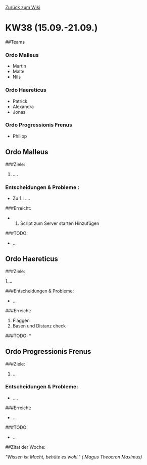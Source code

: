 [Zurück zum Wiki](https://github.com/Institute-Web-Science-and-Technologies/GeoVisualization/wiki/Entwicklungstagebuch)
# KW38 (15.09.-21.09.)
##Teams
### Ordo Malleus
* Martin 
* Malte 
* Nils

### Ordo Haereticus
* Patrick
* Alexandra
* Jonas

### Ordo Progressionis Frenus
* Philipp

## Ordo Malleus
###Ziele:
 1. ....
 
### Entscheidungen & Probleme :
* Zu 1.: ....

###Erreicht:
* 1. Script zum Server starten Hinzufügen

###TODO:
* ...


## Ordo Haereticus
###Ziele:

 1....


###Entscheidungen & Probleme:
* ...
 
###Erreicht:
 1. Flaggen
 2. Basen und Distanz check
 
###TODO:
* 

## Ordo Progressionis Frenus
###Ziele:
 1. ...
   

### Entscheidungen & Probleme:
* ....

###Erreicht:
* ...

###TODO:
* ...


##Zitat der Woche:

_"Wissen ist Macht, behüte es wohl." ( Magus Theocron Maximus)_
